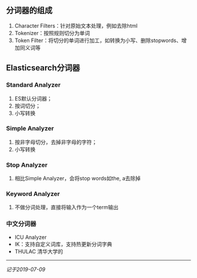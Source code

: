 ## 分词器的组成
1. Character Filters：针对原始文本处理，例如去除html
2. Tokenizer：按照规则切分为单词
3. Token Filter：将切分的单词进行加工，如转换为小写、删除stopwords、增加同义词等

## Elasticsearch分词器
### Standard Analyzer
1. ES默认分词器；
2. 按词切分；
3. 小写转换

### Simple Analyzer
1. 按非字母切分，去掉非字母的字符；
2. 小写转换

### Stop Analyzer
1. 相比Simple Analyzer，会将stop words如the, a去除掉

### Keyword Analyzer
1. 不做分词处理，直接将输入作为一个term输出

### 中文分词器
* ICU Analyzer
* IK：支持自定义词库，支持热更新分词字典
* THULAC 清华大学的

-------------------------
*记于2019-07-09*
